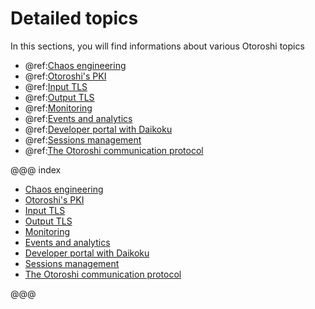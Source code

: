 # Detailed topics

In this sections, you will find informations about various Otoroshi topics  

* @ref:[Chaos engineering](./chaos-engineering.md)
* @ref:[Otoroshi's PKI](./pki.md)
* @ref:[Input TLS](./input-tls.md)
* @ref:[Output TLS](./output-tls.md)
* @ref:[Monitoring](./monitoring.md)
* @ref:[Events and analytics](./events-and-analytics.md)
* @ref:[Developer portal with Daikoku](./dev-portal.md)
* @ref:[Sessions management](./sessions-mgmt.md)
* @ref:[The Otoroshi communication protocol](./otoroshi-protocol.md)

@@@ index

* [Chaos engineering](./chaos-engineering.md)
* [Otoroshi's PKI](./pki.md)
* [Input TLS](./input-tls.md)
* [Output TLS](./output-tls.md)
* [Monitoring](./monitoring.md)
* [Events and analytics](./events-and-analytics.md)
* [Developer portal with Daikoku](./dev-portal.md)
* [Sessions management](./sessions-mgmt.md)
* [The Otoroshi communication protocol](./otoroshi-protocol.md)

@@@
